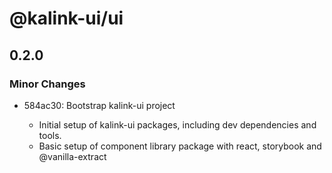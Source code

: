 # @kalink-ui/ui

## 0.2.0

### Minor Changes

- 584ac30: Bootstrap kalink-ui project

  - Initial setup of kalink-ui packages, including dev dependencies and tools.
  - Basic setup of component library package with react, storybook and @vanilla-extract
